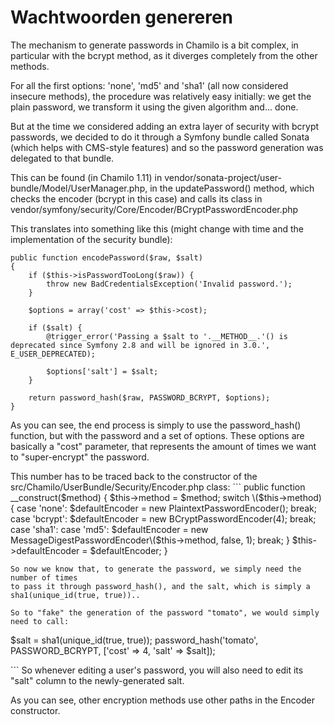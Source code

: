# Wachtwoorden genereren

The mechanism to generate passwords in Chamilo is a bit complex, in particular with the bcrypt method, as it diverges completely from the other methods.

For all the first options: 'none', 'md5' and 'sha1' \(all now considered insecure methods\), the procedure was relatively easy initially: we get the plain password, we transform it using the given algorithm and... done.

But at the time we considered adding an extra layer of security with bcrypt passwords, we decided to do it through a Symfony bundle called Sonata \(which helps with CMS-style features\) and so the password generation was delegated to that bundle.

This can be found \(in Chamilo 1.11\) in vendor/sonata-project/user-bundle/Model/UserManager.php, in the updatePassword\(\) method, which checks the encoder \(bcrypt in this case\) and calls its class in vendor/symfony/security/Core/Encoder/BCryptPasswordEncoder.php

This translates into something like this \(might change with time and the implementation of the security bundle\):

```text
public function encodePassword($raw, $salt)
{
    if ($this->isPasswordTooLong($raw)) {
        throw new BadCredentialsException('Invalid password.');
    }

    $options = array('cost' => $this->cost);

    if ($salt) {
        @trigger_error('Passing a $salt to '.__METHOD__.'() is deprecated since Symfony 2.8 and will be ignored in 3.0.', E_USER_DEPRECATED);

        $options['salt'] = $salt;
    }

    return password_hash($raw, PASSWORD_BCRYPT, $options);
}
```

As you can see, the end process is simply to use the password\_hash\(\) function, but with the password and a set of options. These options are basically a "cost" parameter, that represents the amount of times we want to "super-encrypt" the password.

This number has to be traced back to the constructor of the src/Chamilo/UserBundle/Security/Encoder.php class: \`\`\` public function \_\_construct\($method\) { $this-&gt;method = $method; switch \($this-&gt;method\) { case 'none': $defaultEncoder = new PlaintextPasswordEncoder\(\); break; case 'bcrypt': $defaultEncoder = new BCryptPasswordEncoder\(4\); break; case 'sha1': case 'md5': $defaultEncoder = new MessageDigestPasswordEncoder\($this-&gt;method, false, 1\); break; } $this-&gt;defaultEncoder = $defaultEncoder; }

```text
So now we know that, to generate the password, we simply need the number of times
to pass it through password_hash(), and the salt, which is simply a sha1(unique_id(true, true))..

So to "fake" the generation of the password "tomato", we would simply need to call:
```

$salt = sha1\(unique\_id\(true, true\)\); password\_hash\('tomato', PASSWORD\_BCRYPT, \['cost' =&gt; 4, 'salt' =&gt; $salt\]\);

\`\`\` So whenever editing a user's password, you will also need to edit its "salt" column to the newly-generated salt.

As you can see, other encryption methods use other paths in the Encoder constructor.

